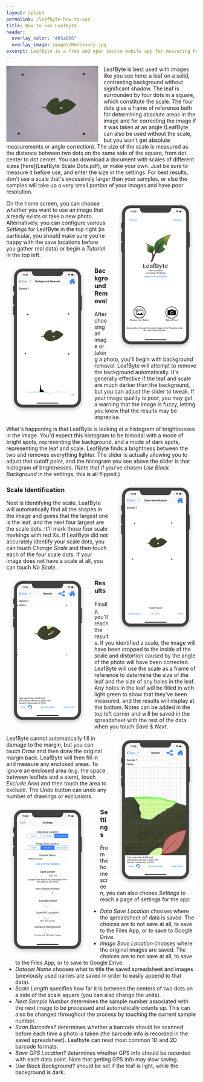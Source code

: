 ```yaml
---
layout: splash
permalink: /leafbyte-how-to-use
title: How to use LeafByte
header:
  overlay_color: "#85a266"
  overlay_image: images/Herbivory.jpg
excerpt: LeafByte is a free and open source mobile app for measuring herbivory quickly and accurately.
---
```


<img src="images/Example leaf.jpg" style="height:200px; margin-right: 15px;" align="left">

LeafByte is best used with images like you see here: a leaf on a solid, contrasting background without significant shadow. The leaf is surrounded by four dots in a square, which constitute the scale. The four dots give a frame of reference both for determining absolute areas in the image and for correcting the image if it was taken at an angle (LeafByte can also be used without the scale, but you won't get absolute measurements or angle correction). The size of the scale is measured as the distance between two dots on the same side of the square, from dot center to dot center. You can download a document with scales of different sizes [here](LeafByte Scale Dots.pdf), or make your own. Just be sure to measure it before use, and enter the size in the settings. For best results, don't use a scale that's excessively larger than your samples, or else the samples will take up a very small portion of your images and have poor resolution.

<img src="images/LeafByte- Title Screen.png" style="height:400px; margin-left: 15px;" align="right">

On the home screen, you can choose whether you want to use an image that already exists or take a new photo. Alternatively, you can configure various *Settings* for LeafByte in the top right (in particular, you should make sure you're happy with the save locations before you gather real data) or begin a *Tutorial* in the top left.


<img src="images/LeafByte- Background Removal.png" style="height:400px; margin-right: 15px;" align="left">

### Background Removal

After choosing an image or taking a photo, you'll begin with background removal. LeafByte will attempt to remove the background automatically. It's generally effective if the leaf and scale are much darker than the background, but you can adjust the slider to tweak. If your image quality is poor, you may get a warning that the image is fuzzy, letting you know that the results may be imprecise.

What's happening is that LeafByte is looking at a histogram of brightnesses in the image. You'd expect this histogram to be bimodal with a mode of bright spots, representing the background, and a mode of dark spots, representing the leaf and scale. LeafByte finds a brightness between the two and removes everything lighter. The slider is actually allowing you to adjust that cutoff point, and the histogram you see above the slider is that histogram of brightnesses. (Note that if you've chosen *Use Black Background* in the settings, this is all flipped.)


<img src="images/LeafByte- Scale Identification.png" style="height:400px; margin-left: 15px;" align="right">

### Scale Identification

Next is identifying the scale. LeafByte will automatically find all the shapes in the image and guess that the largest one is the leaf, and the next four largest are the scale dots. It'll mark those four scale markings with red Xs. If LeafByte did not accurately identify your scale dots, you can touch *Change Scale* and then touch each of the four scale dots. If your image does not have a scale at all, you can touch *No Scale*.


<img src="images/LeafByte- Results.png" style="height:400px; margin-right: 15px;" align="left">

### Results

Finally, you'll reach the results. If you identified a scale, the image will have been cropped to the inside of the scale and distortion caused by the angle of the photo will have been corrected. LeafByte will use the scale as a frame of reference to determine the size of the leaf and the size of any holes in the leaf. Any holes in the leaf will be filled in with light green to show that they've been measured, and the results will display at the bottom. Notes can be added in the top left corner and will be saved in the spreadsheet with the rest of the data when you touch *Save & Next*.

<img src="images/LeafByte- Margin Drawing.png" style="height:400px; margin-left: 15px;" align="right">

LeafByte cannot automatically fill in damage to the margin, but you can touch *Draw* and then draw the original margin back. LeafByte will then fill in and measure any enclosed areas. To ignore an enclosed area (e.g. the space between leaflets and a stem), touch *Exclude Area* and then touch the area to exclude. The *Undo* button can undo any number of drawings or exclusions.

<img src="images/LeafByte- Settings.png" style="height:400px; margin-right: 30px;" align="left">

### Settings
From the home screen, you can also choose *Settings* to reach a page of settings for the app:

- *Data Save Location* chooses where the spreadsheet of data is saved. The choices are to not save at all, to save to the Files App, or to save to Google Drive.
- *Image Save Location* chooses where the original images are saved. The choices are to not save at all, to save to the Files App, or to save to Google Drive.
- *Dataset Name* chooses what to title the saved spreadsheet and images (previously used names are saved in order to easily append to that data).
- *Scale Length* specifies how far it is between the centers of two dots on a side of the scale square (you can also change the units).
- *Next Sample Number* determines the sample number associated with the next image to be processed and automatically counts up. This can also be changed throughout the process by touching the current sample number.
- *Scan Barcodes?* determines whether a barcode should be scanned before each time a photo is taken (the barcode info is recorded in the saved spreadsheet). Leafbyte can read most common 1D and 2D barcode formats.
- *Save GPS Location?* determines whether GPS info should be recorded with each data point. Note that getting GPS info may slow saving.
- *Use Black Background?* should be set if the leaf is light, while the background is dark.
